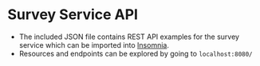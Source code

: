 # Survey Service API

* The included JSON file contains REST API examples for the survey service which can be imported into [Insomnia](https://insomnia.rest/).
* Resources and endpoints can be explored by going to `localhost:8080/`